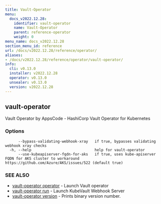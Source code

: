 ```yaml
---
title: Vault-Operator
menu:
  docs_v2022.12.28:
    identifier: vault-operator
    name: Vault-Operator
    parent: reference-operator
    weight: 0
menu_name: docs_v2022.12.28
section_menu_id: reference
url: /docs/v2022.12.28/reference/operator/
aliases:
- /docs/v2022.12.28/reference/operator/vault-operator/
info:
  cli: v0.13.0
  installer: v2022.12.28
  operator: v0.13.0
  unsealer: v0.13.0
  version: v2022.12.28
---
```


## vault-operator

Vault Operator by AppsCode - HashiCorp Vault Operator for Kubernetes

### Options

```
      --bypass-validating-webhook-xray   if true, bypasses validating webhook xray checks
  -h, --help                             help for vault-operator
      --use-kubeapiserver-fqdn-for-aks   if true, uses kube-apiserver FQDN for AKS cluster to workaround https://github.com/Azure/AKS/issues/522 (default true)
```

### SEE ALSO

* [vault-operator operator](/docs/v2022.12.28/reference/operator/vault-operator_operator)	 - Launch Vault operator
* [vault-operator run](/docs/v2022.12.28/reference/operator/vault-operator_run)	 - Launch KubeVault Webhook Server
* [vault-operator version](/docs/v2022.12.28/reference/operator/vault-operator_version)	 - Prints binary version number.

